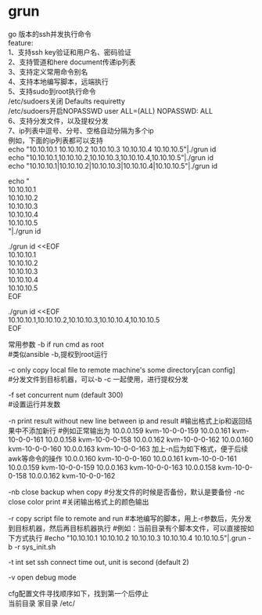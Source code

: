# grun
go 版本的ssh并发执行命令  
  feature:  
  1、支持ssh key验证和用户名、密码验证  
  2、支持管道和here document传递ip列表  
  3、支持定义常用命令别名  
  4、支持本地编写脚本，远端执行  
  5、支持sudo到root执行命令  
  /etc/sudoers关闭 Defaults    requiretty  
  /etc/sudoers开启NOPASSWD  user     ALL=(ALL)       NOPASSWD: ALL  
  6、支持分发文件，以及提权分发  
  7、ip列表中逗号、分号、空格自动分隔为多个ip  
  例如，下面的ip列表都可以支持  
  echo "10.10.10.1 10.10.10.2 10.10.10.3 10.10.10.4 10.10.10.5"|./grun id  
  echo "10.10.10.1,10.10.10.2,10.10.10.3,10.10.10.4,10.10.10.5"|./grun id  
  echo "10.10.10.1|10.10.10.2|10.10.10.3|10.10.10.4|10.10.10.5"|./grun id  

  echo "  
  10.10.10.1  
  10.10.10.2  
  10.10.10.3  
  10.10.10.4  
  10.10.10.5  
  "|./grun id  

./grun id <<EOF  
10.10.10.1  
10.10.10.2  
10.10.10.3  
10.10.10.4  
10.10.10.5  
EOF  

./grun id <<EOF  
10.10.10.1,10.10.10.2,10.10.10.3,10.10.10.4,10.10.10.5  
EOF  

常用参数
  -b    if run cmd as root    
        #类似ansible -b,提权到root运行

  -c    only copy local file to remote machine's some directory[can config]   
        #分发文件到目标机器，可以-b -c 一起使用，进行提权分发 

  -f    set concurrent num (default 300)  
        #设置运行并发数

  -n    print result without new line between ip and result 
        #输出格式上ip和返回结果中不添加新行
        #例如正常输出为
        10.0.0.159
        kvm-10-0-0-159
        10.0.0.161
        kvm-10-0-0-161
        10.0.0.158
        kvm-10-0-0-158
        10.0.0.162
        kvm-10-0-0-162
        10.0.0.160
        kvm-10-0-0-160
        10.0.0.163
        kvm-10-0-0-163
        加上-n后为如下格式，便于后续awk等命令的操作
        10.0.0.160 kvm-10-0-0-160
        10.0.0.161 kvm-10-0-0-161
        10.0.0.159 kvm-10-0-0-159
        10.0.0.163 kvm-10-0-0-163
        10.0.0.158 kvm-10-0-0-158
        10.0.0.162 kvm-10-0-0-162

  -nb   close backup when copy
        #分发文件的时候是否备份，默认是要备份
  -nc   close color print
        #关闭输出格式上的颜色输出

  -r    copy script file to remote and run
        #本地编写的脚本，用上-r参数后，先分发到目标机器，然后再目标机器执行
        #例如：当前目录有个脚本文件，可以直接按如下方式执行
        #echo "10.10.10.1 10.10.10.2 10.10.10.3 10.10.10.4 10.10.10.5"|.grun -b -r sys_init.sh

  -t int
        set ssh connect time out, unit is second (default 2)

  -v    open debug mode

cfg配置文件寻找顺序如下，找到第一个后停止  
当前目录
家目录
/etc/
